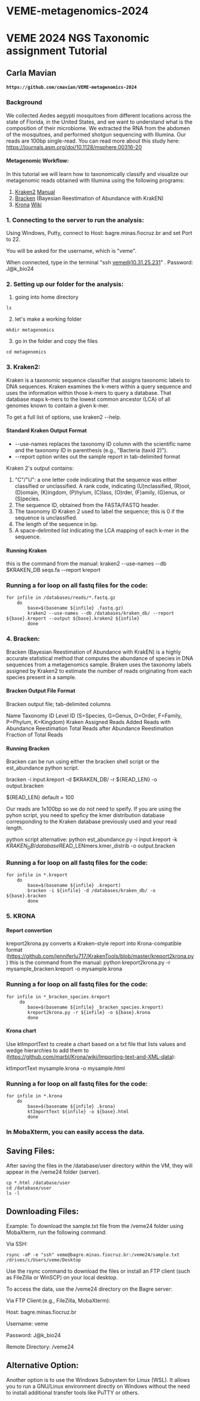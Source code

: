 # VEME-metagenomics-2024
# VEME 2024 NGS Taxonomic assignment Tutorial

## Carla Mavian

#### `https://github.com/cmavian/VEME-metagenomics-2024`

### Background
We collected Aedes aegypti mosquitoes from different locations across the state of Florida, in the United States, and we want to understand what is the composition of their microbiome. We extracted the RNA from the abdomen of the mosquitoes, and performed shotgun sequencing with Illumina. Our reads are 100bp single-read. You can read more about this study here: https://journals.asm.org/doi/10.1128/msphere.00316-20

#### Metagenomic Workflow: 
In this tutorial we will learn how to taxonomically classify and visualize our metagenomic reads obtained with Illumina using the following programs:

1. [Kraken2](https://ccb.jhu.edu/software/kraken2/index.shtml) [Manual](https://github.com/DerrickWood/kraken2/wiki/Manual)
2. [Bracken](https://ccb.jhu.edu/software/bracken/) (Bayesian Reestimation of Abundance with KrakEN) 
3. [Krona](https://github.com/marbl/Krona/wiki/KronaTools) [Wiki](https://github.com/marbl/Krona/wiki)

### 1. Connecting to the server to run the analysis:

Using Windows, Putty,  connect to Host: bagre.minas.fiocruz.br and set Port to 22. 

You will be asked for the username, which is "veme". 

When connected, type in the terminal "ssh veme@10.31.25.231" . Password: J@k_bio24


### 2. Setting up our folder for the analysis:

1. going into home directory

```
ls
```

2. let's make a working folder
 
```
mkdir metagenomics
```

3. go in the folder and copy the files

```
cd metagenomics
```


### 3. Kraken2: 
Kraken is a taxonomic sequence classifier that assigns taxonomic labels to DNA sequences. 
Kraken examines the k-mers within a query sequence and uses the information within those k-mers to query a database. That database maps k-mers to the lowest common ancestor (LCA) of all genomes known to contain a given k-mer.

To get a full list of options, use kraken2 --help.

#### Standard Kraken Output Format
* --use-names replaces the taxonomy ID column with the scientific name and the taxonomy ID in parenthesis (e.g., "Bacteria (taxid 2)"). 
* --report option writes out the sample report in tab-delimited format

Kraken 2's output contains:
1. "C"/"U": a one letter code indicating that the sequence was either classified or unclassified. A rank code, indicating (U)nclassified, (R)oot, (D)omain, (K)ingdom, (P)hylum, (C)lass, (O)rder, (F)amily, (G)enus, or (S)pecies. 
2. The sequence ID, obtained from the FASTA/FASTQ header.
3. The taxonomy ID Kraken 2 used to label the sequence; this is 0 if the sequence is unclassified.
4. The length of the sequence in bp.
5. A space-delimited list indicating the LCA mapping of each k-mer in the sequence.


#### Running Kraken
this is the command from the manual:
kraken2 --use-names --db $KRAKEN_DB seqs.fa --report kreport


### Running a for loop on all fastq files for the code:
	
```
for infile in /databases/reads/*.fastq.gz
	do
		base=$(basename ${infile} .fastq.gz)
		kraken2 --use-names --db /databases/kraken_db/ --report ${base}.kreport --output ${base}.kraken2 ${infile} 
        done
```  
	

### 4. Bracken:
Bracken (Bayesian Reestimation of Abundance with KrakEN) is a highly accurate statistical method that computes the abundance of species in DNA sequences from a metagenomics sample. 
Braken uses the taxonomy labels assigned by Kraken2 to estimate the number of reads originating from each species present in a sample.

#### Bracken Output File Format
Bracken output file; tab-delimited columns

Name
Taxonomy ID
Level ID (S=Species, G=Genus, O=Order, F=Family, P=Phylum, K=Kingdom)
Kraken Assigned Reads
Added Reads with Abundance Reestimation
Total Reads after Abundance Reestimation
Fraction of Total Reads

#### Running Bracken
Bracken can be run using either the bracken shell script or the est_abundance python script. 

bracken -i input.kreport -d $KRAKEN_DB/ -r ${READ_LEN} -o output.bracken


${READ_LEN} default =  100

Our reads are 1x100bp so we do not need to speify. If you are using the pyhon script, you need to speficy the kmer distribution database corresponding to the Kraken database previously used and your read length.  

python script alternative:
python est_abundance.py -i input.kreport -k $KRAKEN_DB/database$READ_LENmers.kmer_distrib -o output.bracken


### Running a for loop on all fastq files for the code:
	
```
for infile in *.kreport
	do
		base=$(basename ${infile} .kreport)
		bracken -i ${infile} -d /databases/kraken_db/ -o ${base}.bracken 
        done
``` 



### 5. KRONA

#### Report convertion 
kreport2krona.py converts a Kraken-style report into Krona-compatible format (https://github.com/jenniferlu717/KrakenTools/blob/master/kreport2krona.py)
this is the command from the manual:
python kreport2krona.py -r mysample_bracken.kreport -o mysample.krona


### Running a for loop on all fastq files for the code:

```
for infile in *_bracken_species.kreport
	 do
		base=$(basename ${infile} _bracken_species.kreport)
		kreport2krona.py -r ${infile} -o ${base}.krona
        done
```

#### Krona chart
Use ktImportText to create a chart based on a txt file that lists values and wedge hierarchies to add them to (https://github.com/marbl/Krona/wiki/Importing-text-and-XML-data):

ktImportText mysample.krona -o mysample.html


### Running a for loop on all fastq files for the code:

```
for infile in *.krona
	do
		base=$(basename ${infile} .krona)
		ktImportText ${infile} -o ${base}.html
        done
```
### In MobaXterm, you can easily access the data.

## Saving Files:
After saving the files in the /database/user directory within the VM, they will appear in the /veme24 folder (server).

```
cp *.html /database/user
cd /database/user
ls -l
```

## Downloading Files:
Example: To download the sample.txt file from the /veme24 folder using MobaXterm, run the following command:

Via SSH:
```
rsync -aP -e "ssh" veme@bagre.minas.fiocruz.br:/veme24/sample.txt /drives/c/Users/veme/Desktop
```

Use the rsync command to download the files or install an FTP client (such as FileZilla or WinSCP) on your local desktop.

To access the data, use the /veme24 directory on the Bagre server:



Via FTP Client:(e.g., FileZilla, MobaXterm):

Host: bagre.minas.fiocruz.br

Username: veme

Password: J@k_bio24

Remote Directory: /veme24

## Alternative Option:
Another option is to use the Windows Subsystem for Linux (WSL). 
It allows you to run a GNU/Linux environment directly on Windows without the need to install additional transfer tools like PuTTY or others.
